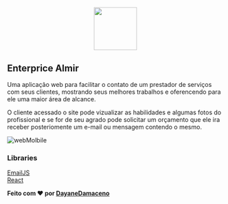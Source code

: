 <h1 align="center" >
  <img height="100px" src="https://user-images.githubusercontent.com/63814261/85325687-675bea00-b4a2-11ea-9990-f8a3427659f8.png"/>
</h1>

## Enterprice Almir

Uma aplicação web para facilitar o contato de um prestador de serviços com seus clientes, mostrando seus melhores trabalhos e oferencendo para ele uma maior área de alcance.

O cliente acessado o site pode vizualizar as habilidades e algumas fotos do profissional e se for de seu agrado pode solicitar um orçamento que ele ira receber posteriomente um e-mail ou mensagem contendo o mesmo.

![webMolbile](https://user-images.githubusercontent.com/63814261/85329657-519df300-b4a9-11ea-94e2-163c7e3a8b5b.png)

### Libraries


[EmailJS](https://www.emailjs.com/) <br/>
[React](https://pt-br.reactjs.org/)

**Feito com ❤ por [DayaneDamaceno](https://github.com/DayaneDamaceno)**
